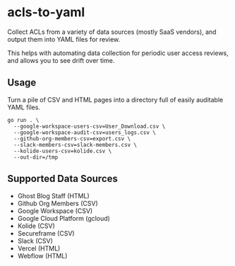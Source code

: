 # acls-to-yaml

Collect ACLs from a variety of data sources (mostly SaaS vendors), and output them into YAML files for review.

This helps with automating data collection for periodic user access reviews, and allows you to see drift over time.

## Usage

Turn a pile of CSV and HTML pages into a directory full of easily auditable YAML files.

```shell
go run . \
  --google-workspace-users-csv=User_Download.csv \
  --google-workspace-audit-csv=users_logs.csv \
  --github-org-members-csv=export.csv \
  --slack-members-csv=slack-members.csv \
  --kolide-users-csv=kolide.csv \
  --out-dir=/tmp
```

## Supported Data Sources

* Ghost Blog Staff (HTML)
* Github Org Members (CSV)
* Google Workspace (CSV)
* Google Cloud Platform (gcloud)
* Kolide (CSV)
* Secureframe (CSV)
* Slack (CSV)
* Vercel (HTML)
* Webflow (HTML)
